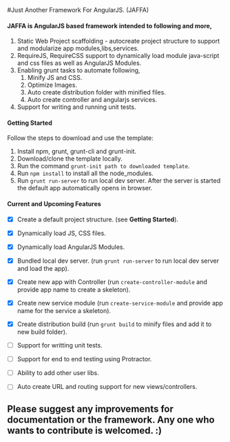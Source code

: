 #Just Another Framework For AngularJS. (JAFFA)

#### JAFFA is AngularJS based framework intended to following and more,

1.  Static Web Project scaffolding - autocreate project structure to support and modularize app modules,libs,services.
2.  RequireJS, RequireCSS support to dynamically load module java-script and css files as well as AngularJS Modules.
3.  Enabling grunt tasks to automate following,
    1. Minify JS and CSS.
    2. Optimize Images.
    3. Auto create distribution folder with minified files. 
    4. Auto create controller and angularjs services. 
4.  Support for writing and running unit tests.


#### Getting Started
Follow the steps to download and use the template:

1. Install npm, grunt, grunt-cli and grunt-init.
2. Download/clone the template locally.
3. Run the command `grunt-init path to downloaded template`.
4. Run `npm install` to install all the node_modules. 
5. Run `grunt run-server` to run local dev server. After the server is started the default app automatically opens in browser.

#### Current and Upcoming Features
- [X] Create a default project structure. (see <b>Getting Started</b>).
- [X] Dynamically load JS, CSS files.
- [X] Dynamically load AngularJS Modules.
- [X] Bundled local dev server. (run `grunt run-server` to run local dev server and load the app).
- [X] Create new app with Controller (run `create-controller-module` and provide app name to create a skeleton).
- [X] Create new service module (run `create-service-module` and provide app name for the service a skeleton).
- [X] Create distribution build (run `grunt build` to minify files and add it to new build folder).
- [ ] Support for writting unit tests.
- [ ] Support for end to end testing using Protractor.
- [ ] Ability to add other user libs. 
- [ ] Auto create URL and routing support for new views/controllers. 


## Please suggest any improvements for documentation or the framework. Any one who wants to contribute is welcomed. :)

